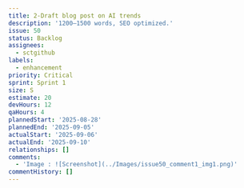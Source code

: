 ```yaml
---
title: 2-Draft blog post on AI trends
description: '1200–1500 words, SEO optimized.'
issue: 50
status: Backlog
assignees:
  - sctgithub
labels:
  - enhancement
priority: Critical
sprint: Sprint 1
size: S
estimate: 20
devHours: 12
qaHours: 4
plannedStart: '2025-08-28'
plannedEnd: '2025-09-05'
actualStart: '2025-09-06'
actualEnd: '2025-09-10'
relationships: []
comments:
  - 'Image : ![Screenshot](../Images/issue50_comment1_img1.png)'
commentHistory: []
---
```


